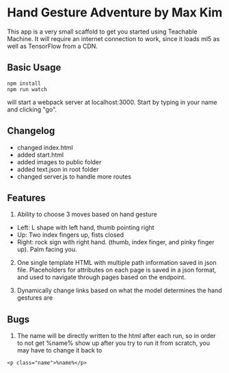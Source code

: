 Hand Gesture Adventure by Max Kim
===========================

This app is a very small scaffold to get you started using Teachable Machine. It will require an internet connection to work, since it loads ml5 as well as TensorFlow from a CDN.


## Basic Usage

```
npm install 
npm run watch
```

will start a webpack server at localhost:3000. Start by typing in your name and clicking "go". 

## Changelog
* changed index.html
* added start.html
* added images to public folder
* added text.json in root folder
* changed server.js to handle more routes


## Features
1. Ability to choose 3 moves based on hand gesture 
* Left: L shape with left hand, thumb pointing right
* Up: Two index fingers up, fists closed
* Right: rock sign with right hand. (thumb, index finger, and pinky finger up). Palm facing you. 

2. One single template HTML with multiple path information saved in json file. Placeholders for attributes on each page is saved in a json format, and used to navigate through pages based on the endpoint. 

3. Dynamically change links based on what the model determines the hand gestures are 


## Bugs
1. The name will be directly written to the html after each run, so in order to not get %name% show up after you try to run it from scratch, you may have to change it back to 

```
<p class="name">%name%</p>
```

